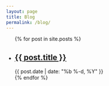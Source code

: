 ```yaml
---
layout: page
title: Blog
permalink: /blog/
---
```


<div class="zcontainer text-center">
  <ul class="post-list text-center">
    {% for post in site.posts %}
      <li>
        <h2>
          <a class="post-link" href="{{ post.url | prepend: site.baseurl }}">{{ post.title }}</a>
        </h2>
        <span class="post-meta">{{ post.date | date: "%b %-d, %Y" }}</span>
      </li>
      <div class="line"></div>
    {% endfor %}
  </ul>

<!--   <p class="rss-subscribe">subscribe <a href="{{ "/feed.xml" | prepend: site.baseurl }}">via RSS</a></p> -->
</div>